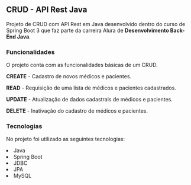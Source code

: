 ## CRUD - API Rest Java

Projeto de CRUD com API Rest em Java desenvolvido dentro do curso de Spring Boot 3 
que faz parte da carreira Alura de <strong>Desenvolvimento Back-End Java</strong>.

### Funcionalidades
O projeto conta com as funcionalidades básicas de um CRUD.

<strong>CREATE</strong> - Cadastro de novos médicos e pacientes.

<strong>READ</strong> - Requisição de uma lista de médicos e pacientes cadastrados.

<strong>UPDATE</strong> - Atualização de dados cadastrais de médicos e pacientes.

<strong>DELETE</strong> - Inativação do cadastro de médicos e pacientes.

### Tecnologias
No projeto foi utilizado as seguintes tecnologias:
<li>Java</li>
<li>Spring Boot</li>
<li>JDBC</li>
<li>JPA</li>
<li>MySQL</li>
